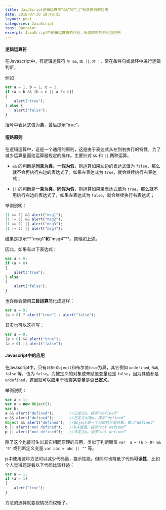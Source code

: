 ```yaml
---
title: JavaScript逻辑运算符“&&”和“||”短路原则的应用
date: 2018-07-30 18:48:55
layout: post
categories: JavaScript
tags: Operator
excerpt: JavaScript中逻辑运算符的介绍，短路原则的介绍与应用
---
```


#### 逻辑运算符

在Javascript中，有逻辑运算符 `与 &&`, `或 ||`, `非 !`，常在条件句或循环中进行逻辑判断。

例如：

```js
var a = 1, b = 1, c = 2;
if (a = b && (b = c || a != c))
{
	alert("true");
} else {
	alert("false");
}
```

括号中表达式值为**真**，最后提示“true”。

#### 短路原则

在逻辑运算中，这是一个通用的原则，这是由于表达式从左到右执行的特性，为了减少运算量而给运算器规定的操作。主要针对 `&&` 和 `||` 两种运算。

* `&&` 的判断是**同真为真，一假为假**，则运算如果左边的表达式值为 `false`，那么就不会再执行右边的表达式了，如果左表达式为 `true`，就会继续执行右表达式；

* `||` 的判断是**一真为真，同假为假**，则运算如果坐表达式值为 `true`，那么就不用执行右边的表达式了，如果左表达式为 `false`，就会继续执行右表达式；

举例说明：

```js
(1 == 1) && alert("msg1");
(1 != 1) && alert("msg2");
(1 == 1) || alert("msg3");
(1 != 1) || alert("msg4");
```

结果是提示**“msg1”**和**“msg4”**。原理如上述。

因此，如果有以下表达式：

```js
var a = 9;
if (a > 0)
{
	alert("true");
} else
{
	alert("false");
}
```

也许你会使用**三目运算**简化成这样：

```js
var a = 9;
(a > 0) ? alert("true") : alert("false");
```

其实也可以这样写：

```js
var a = 9;
(a > 0) && alert("true");
(a > 0) || alert("false");
```

#### Javascript中的应用

在javascript中，只有`对象(Object)`和布尔值`true`为真，其它例如 `undefined`, `NaN`, `false` 等，值为 `false`。为被定义的对象或未赋值变量也是 `false`，因为其值都是 `undefined`，这里就可以应用于检查某变量是否**已定义**。

举例说明：

```js
var a = 1;
var o = new Object();
var b;
a && alert("defined");       //已定义a，提示“defined”
o && alert("defined");       //已定义对象o，提示“defined”
Object && alert("defined");  //Object是一个已知的全局对象，提示“defined”
b || alert("not defined");   //b未赋值，提示“not defined”
p || alert("not defined");   //未定义p，提示“not defined”
```

除了这个也能衍生出其它相同原理的应用，类似于判断赋值 `var  a = (b > 0) && '9'` 或判断定义变量 `var abc = abc || ""` 等。

js中使用这种方法可以减少代码量，提示性能，但同时也降低了代码**可读性**，比如个人觉得还是看以下代码比较舒适：

```js
var a = 1;
if (a > 1)
{
	alert("true");
}
```

方法的选择就要视情况而权衡了。
